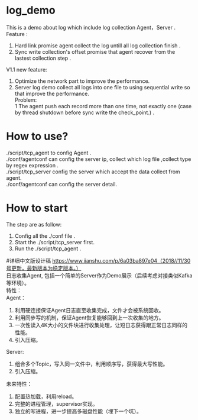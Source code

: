 # log_demo
This is a demo about log which include log collection Agent，Server .  
Feature :  
1. Hard link promise agent collect the log untill all log collection finish .  
2. Sync write collection's offset promise that agent recover from the lastest collection step .  

V1.1 new feature:  
1. Optimize the network part to improve the performance.  
2. Server log demo collect all logs into one file to using sequential write so that improve the performance.  
Problem:    
1 The agent push each record more than one time, not exactly one (case by thread shutdown before sync write the check_point.) .     
# How to use?  
./script/tcp_agent to config Agent .  
./conf/agentconf can config the server ip, collect which log file ,collect type by regex expression .  
./script/tcp_server config the server which accept the data collect from agent.  
./conf/agentconf can config the server detail.  
# How to start   
The step are as follow:  
1. Config all the ./conf file .  
2. Start the ./script/tcp_server first.  
3. Run the ./script/tcp_agent .  

#详细中文版设计稿
https://www.jianshu.com/p/6a03ba897e04（2018//11/30号更新，最新版本为稳定版本。）  
日志收集Agent, 包括一个简单的Server作为Demo展示（后续考虑对接类似Kafka等环境）。  
特性：  
Agent：  
1. 利用硬连接保证Agent日志直至收集完成，文件才会被系统回收。  
2. 利用同步写的机制，保证Agent恢复能够回到上一次收集的地方。 
3. 一次性读入4K大小的文件块进行收集处理，让短日志获得跟正常日志同样的性能。 
4. 引入压缩。

Server:  
1. 组合多个Topic，写入同一文件中，利用顺序写，获得最大写性能。 
4. 引入压缩。 

未来特性：
1. 配置热加载，利用reload。
2. 完整的进程管理，supervisor实现。
3. 独立的写进程，进一步提高多磁盘性能（埋下一个坑）。
